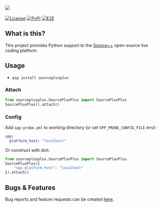 # ![](https://github.com/sourceplusplus/sourceplusplus/blob/master/.github/media/sourcepp_logo.svg)

[![License](https://img.shields.io/github/license/sourceplusplus/probe-python)](LICENSE)
[![PyPI](https://img.shields.io/pypi/v/sourceplusplus?color=blue)](https://pypi.org/project/sourceplusplus/)
[![E2E](https://github.com/sourceplusplus/probe-python/actions/workflows/e2e.yml/badge.svg)](https://github.com/sourceplusplus/probe-python/actions/workflows/e2e.yml)

## What is this?

This project provides Python support to the [Source++](https://github.com/sourceplusplus/sourceplusplus) open-source live coding platform.

## Usage

- `pip install sourceplusplus`

### Attach

```python
from sourceplusplus.SourcePlusPlus import SourcePlusPlus
SourcePlusPlus().attach()
```

### Config

Add `spp-probe.yml` to working directory (or set `SPP_PROBE_CONFIG_FILE` env):

```yml
spp:
  platform_host: "localhost"
```

Or construct with dict:

```python
from sourceplusplus.SourcePlusPlus import SourcePlusPlus
SourcePlusPlus({
    "spp.platform_host": "localhost"
}).attach()
```

## Bugs & Features

Bug reports and feature requests can be created [here](https://github.com/sourceplusplus/sourceplusplus/issues).
